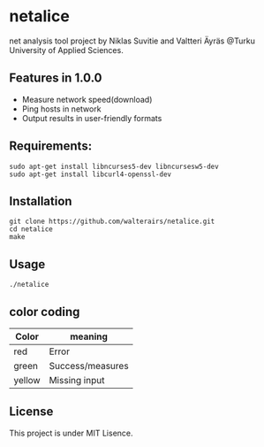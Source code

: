 # netalice #
net analysis tool project by Niklas Suvitie and Valtteri Äyräs @Turku University of Applied Sciences.

## Features in 1.0.0 ##

* Measure network speed(download)
* Ping hosts in network
* Output results in user-friendly formats

## Requirements: ##
```
sudo apt-get install libncurses5-dev libncursesw5-dev
sudo apt-get install libcurl4-openssl-dev
```

## Installation ##
```
git clone https://github.com/walterairs/netalice.git
cd netalice
make
```

## Usage ##
```
./netalice
```

## color coding ##
Color | meaning
------|--------
red   | Error
green | Success/measures
yellow| Missing input

## License ##
This project is under MIT Lisence.
